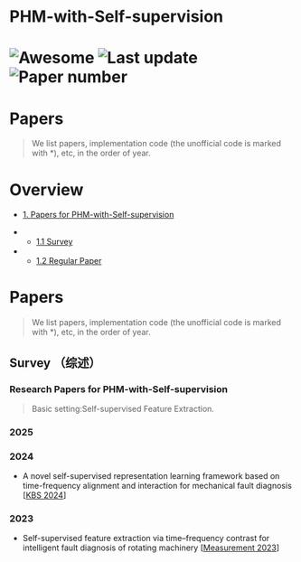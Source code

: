 # PHM-with-Self-supervision
# ![Awesome](https://img.shields.io/badge/Awesome-Yes-brightgreen) ![Last update](https://img.shields.io/badge/Last%20update-20250519-blue) ![Paper number](https://img.shields.io/badge/Paper%20Number-157-orange)

# Papers
> We list papers, implementation code (the unofficial code is marked with *), etc, in the order of year.
<a name="section-id1"></a>

# Overview
- [1. Papers for PHM-with-Self-supervision](#section-id1)

-   - [1.1 Survey](#section-id2)
-   - [1.2 Regular Paper](#section-id3)

# Papers
> We list papers, implementation code (the unofficial code is marked with *), etc, in the order of year.
<a name="section-id1"></a>


## Survey （综述）
<a name="section-id2"></a>




###  Research Papers for PHM-with-Self-supervision 
<a name="section-id3"></a>
> Basic setting:Self-supervised Feature Extraction.
### 2025

### 2024
- A novel self-supervised representation learning framework based on time-frequency alignment and interaction for mechanical fault diagnosis [[KBS 2024](https://www.sciencedirect.com/science/article/abs/pii/S0950705124004805?fr=RR-1&ref=cra_js_challenge)]


### 2023
- Self-supervised feature extraction via time–frequency contrast for intelligent fault diagnosis of rotating machinery [[Measurement 2023](https://www.sciencedirect.com/science/article/pii/S026322412300115X?via%3Dihub#fig1)]
